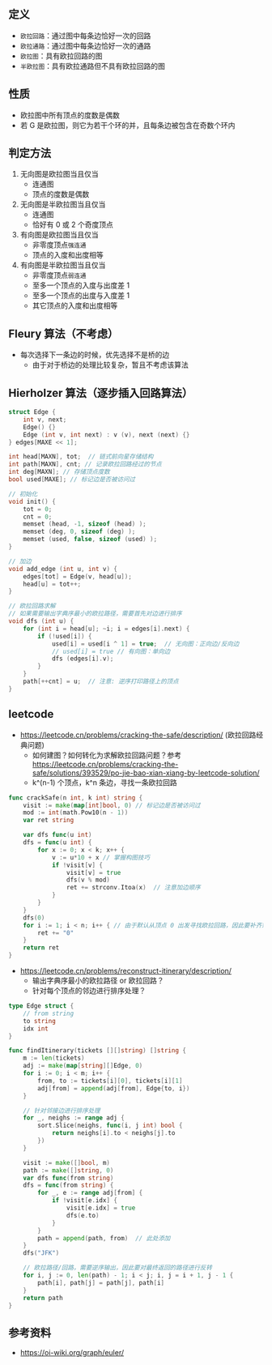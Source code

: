 ## 定义
- `欧拉回路`：通过图中每条边恰好一次的回路
- `欧拉通路`：通过图中每条边恰好一次的通路
- `欧拉图`：具有欧拉回路的图
- `半欧拉图`：具有欧拉通路但不具有欧拉回路的图

## 性质
- 欧拉图中所有顶点的度数是偶数
- 若 G 是欧拉图，则它为若干个环的并，且每条边被包含在奇数个环内

## 判定方法
1. 无向图是欧拉图当且仅当
    - 连通图
    - 顶点的度数是偶数
2. 无向图是半欧拉图当且仅当
    - 连通图
    - 恰好有 0 或 2 个奇度顶点
3. 有向图是欧拉图当且仅当
    - 非零度顶点`强连通`  
    - 顶点的入度和出度相等
4. 有向图是半欧拉图当且仅当
    - 非零度顶点`弱连通`
    - 至多一个顶点的入度与出度差 1
    - 至多一个顶点的出度与入度差 1
    - 其它顶点的入度和出度相等

## Fleury 算法（不考虑）
- 每次选择下一条边的时候，优先选择不是桥的边
    - 由于对于桥边的处理比较复杂，暂且不考虑该算法 

## Hierholzer 算法（逐步插入回路算法）
```cpp
struct Edge {
    int v, next;
    Edge() {}
    Edge (int v, int next) : v (v), next (next) {}
} edges[MAXE << 1];

int head[MAXN], tot;  // 链式前向星存储结构
int path[MAXN], cnt; // 记录欧拉回路经过的节点
int deg[MAXN]; // 存储顶点度数
bool used[MAXE]; // 标记边是否被访问过

// 初始化
void init() {
    tot = 0;
    cnt = 0;
    memset (head, -1, sizeof (head) );
    memset (deg, 0, sizeof (deg) );
    memset (used, false, sizeof (used) );
}

// 加边
void add_edge (int u, int v) {
    edges[tot] = Edge(v, head[u]);
    head[u] = tot++;
}

// 欧拉回路求解
// 如果需要输出字典序最小的欧拉路径，需要首先对边进行排序
void dfs (int u) {
    for (int i = head[u]; ~i; i = edges[i].next) {
        if (!used[i]) {
            used[i] = used[i ^ 1] = true;  // 无向图：正向边/反向边
            // used[i] = true // 有向图：单向边
            dfs (edges[i].v);
        }
    }
    path[++cnt] = u;  // 注意: 逆序打印路径上的顶点
}
```


## leetcode
- https://leetcode.cn/problems/cracking-the-safe/description/ (欧拉回路经典问题)
    - 如何建图？如何转化为求解欧拉回路问题？参考 https://leetcode.cn/problems/cracking-the-safe/solutions/393529/po-jie-bao-xian-xiang-by-leetcode-solution/
    - k^(n-1) 个顶点，k^n 条边，寻找一条欧拉回路
```go
func crackSafe(n int, k int) string {
	visit := make(map[int]bool, 0) // 标记边是否被访问过
	mod := int(math.Pow10(n - 1))
	var ret string

	var dfs func(u int)
	dfs = func(u int) {
		for x := 0; x < k; x++ {
			v := u*10 + x // 掌握构图技巧
			if !visit[v] {
				visit[v] = true
				dfs(v % mod)
				ret += strconv.Itoa(x)  // 注意加边顺序
			}
		}
	}
	dfs(0)
	for i := 1; i < n; i++ { // 由于默认从顶点 0 出发寻找欧拉回路，因此要补齐剩余的 0
		ret += "0"
	}
	return ret
}
```
- https://leetcode.cn/problems/reconstruct-itinerary/description/
    - 输出字典序最小的欧拉路径 or 欧拉回路？
    - 针对每个顶点的邻边进行排序处理？
```go
type Edge struct {
    // from string 
    to string 
    idx int 
}

func findItinerary(tickets [][]string) []string {
    m := len(tickets)
    adj := make(map[string][]Edge, 0)
    for i := 0; i < m; i++ {
        from, to := tickets[i][0], tickets[i][1]
        adj[from] = append(adj[from], Edge{to, i})
    }

    // 针对邻接边进行排序处理
    for _, neighs := range adj {
        sort.Slice(neighs, func(i, j int) bool {
            return neighs[i].to < neighs[j].to
        })
    }

    visit := make([]bool, m)
    path := make([]string, 0)
    var dfs func(from string)
    dfs = func(from string) {
        for _, e := range adj[from] {
            if !visit[e.idx] {
                visit[e.idx] = true
                dfs(e.to)
            }
        }
        path = append(path, from)  // 此处添加
    }
    dfs("JFK")

    // 欧拉路径/回路，需要逆序输出，因此要对最终返回的路径进行反转
    for i, j := 0, len(path) - 1; i < j; i, j = i + 1, j - 1 {
        path[i], path[j] = path[j], path[i]
    }
    return path
}
```


## 参考资料
- https://oi-wiki.org/graph/euler/

